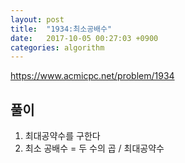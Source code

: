 ```yaml
---
layout: post
title:  "1934:최소공배수"
date:   2017-10-05 00:27:03 +0900
categories: algorithm
---
```



<https://www.acmicpc.net/problem/1934>

## 풀이

1. 최대공약수를 구한다
2. 최소 공배수 = 두 수의 곱 / 최대공약수



